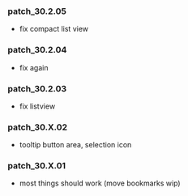 ### patch_30.2.05
- fix compact list view 
### patch_30.2.04
- fix again
### patch_30.2.03
- fix listview 
### patch_30.X.02
- tooltip button area, selection icon

### patch_30.X.01
- most things should work (move bookmarks wip) 
